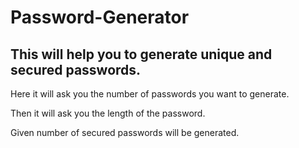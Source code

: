 # Password-Generator

## This will help you to generate unique and secured passwords.

Here it will ask you the number of passwords you want to generate.
 
Then it will ask you the length of the password.

Given number of secured passwords will be generated.
